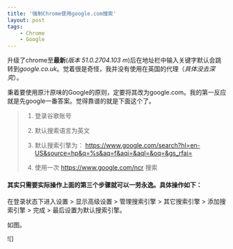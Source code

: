 ```yaml
---
title: '强制Chrome使用google.com搜索'
layout: post
tags:
    - Chrome
    - Google
---
```


 升级了chrome至**最新**(*版本 51.0.2704.103 m*)后在地址栏中输入关键字默认会跳转到*google.co.uk*。觉着很是奇怪，我并没有使用在英国的代理（*具体没去深究*）。

 秉着要使用原汁原味的Google的原则，定要将其改为google.com。我的第一反应就是先google一番答案。觉得靠谱的就是下面这个了。

 > 1. 登录谷歌账号
 >
 > 2. 默认搜索语言为英文
 >
 > 3. 默认搜索引擎为： https://www.google.com/search?hl=en-US&source=hp&q=%s&aq=f&aqi=&aql=&oq=&gs_rfai=
 >
 > 4. 使用一次 https://www.google.com/ncr  搜索

 
 #### 其实只需要实际操作上面的**第三个**步骤就可以一劳永逸。具体操作如下：
 

 在登录状态下进入设置 &gt; 显示高级设置 &gt; 管理搜索引擎 &gt;
 其它搜索引擎 &gt; 添加搜索引擎 &gt; 完成 &gt; 最后设置为默认搜索引擎。

 如图。

 ![]








